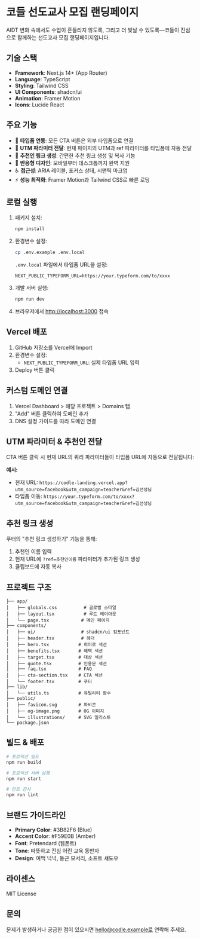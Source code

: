 # 코들 선도교사 모집 랜딩페이지

AIDT 변화 속에서도 수업이 흔들리지 않도록, 그리고 더 빛날 수 있도록—코들이 진심으로 함께하는 선도교사 모집 랜딩페이지입니다.

## 기술 스택

- **Framework**: Next.js 14+ (App Router)
- **Language**: TypeScript
- **Styling**: Tailwind CSS
- **UI Components**: shadcn/ui
- **Animation**: Framer Motion
- **Icons**: Lucide React

## 주요 기능

- 📝 **타입폼 연동**: 모든 CTA 버튼은 외부 타입폼으로 연결
- 🔗 **UTM 파라미터 전달**: 현재 페이지의 UTM과 ref 파라미터를 타입폼에 자동 전달
- 👥 **추천인 링크 생성**: 간편한 추천 링크 생성 및 복사 기능
- 🎨 **반응형 디자인**: 모바일부터 데스크톱까지 완벽 지원
- ♿ **접근성**: ARIA 레이블, 포커스 상태, 시맨틱 마크업
- ⚡ **성능 최적화**: Framer Motion과 Tailwind CSS로 빠른 로딩

## 로컬 실행

1. 패키지 설치:
   ```bash
   npm install
   ```

2. 환경변수 설정:
   ```bash
   cp .env.example .env.local
   ```
   
   `.env.local` 파일에서 타입폼 URL을 설정:
   ```
   NEXT_PUBLIC_TYPEFORM_URL=https://your.typeform.com/to/xxxx
   ```

3. 개발 서버 실행:
   ```bash
   npm run dev
   ```

4. 브라우저에서 [http://localhost:3000](http://localhost:3000) 접속

## Vercel 배포

1. GitHub 저장소를 Vercel에 Import
2. 환경변수 설정:
   - `NEXT_PUBLIC_TYPEFORM_URL`: 실제 타입폼 URL 입력
3. Deploy 버튼 클릭

## 커스텀 도메인 연결

1. Vercel Dashboard > 해당 프로젝트 > Domains 탭
2. "Add" 버튼 클릭하여 도메인 추가
3. DNS 설정 가이드를 따라 도메인 연결

## UTM 파라미터 & 추천인 전달

CTA 버튼 클릭 시 현재 URL의 쿼리 파라미터들이 타입폼 URL에 자동으로 전달됩니다:

**예시:**
- 현재 URL: `https://codle-landing.vercel.app?utm_source=facebook&utm_campaign=teacher&ref=김선생님`
- 타입폼 이동: `https://your.typeform.com/to/xxxx?utm_source=facebook&utm_campaign=teacher&ref=김선생님`

## 추천 링크 생성

푸터의 "추천 링크 생성하기" 기능을 통해:
1. 추천인 이름 입력
2. 현재 URL에 `?ref=추천인이름` 파라미터가 추가된 링크 생성
3. 클립보드에 자동 복사

## 프로젝트 구조

```
├── app/
│   ├── globals.css          # 글로벌 스타일
│   ├── layout.tsx           # 루트 레이아웃
│   └── page.tsx            # 메인 페이지
├── components/
│   ├── ui/                 # shadcn/ui 컴포넌트
│   ├── header.tsx          # 헤더
│   ├── hero.tsx           # 히어로 섹션
│   ├── benefits.tsx       # 혜택 섹션
│   ├── target.tsx         # 대상 섹션
│   ├── quote.tsx          # 인용문 섹션
│   ├── faq.tsx            # FAQ
│   ├── cta-section.tsx    # CTA 섹션
│   └── footer.tsx         # 푸터
├── lib/
│   └── utils.ts           # 유틸리티 함수
├── public/
│   ├── favicon.svg        # 파비콘
│   ├── og-image.png       # OG 이미지
│   └── illustrations/     # SVG 일러스트
└── package.json
```

## 빌드 & 배포

```bash
# 프로덕션 빌드
npm run build

# 프로덕션 서버 실행
npm run start

# 린트 검사
npm run lint
```

## 브랜드 가이드라인

- **Primary Color**: #3B82F6 (Blue)
- **Accent Color**: #F59E0B (Amber)
- **Font**: Pretendard (웹폰트)
- **Tone**: 따뜻하고 진심 어린 교육 동반자
- **Design**: 여백 넉넉, 둥근 모서리, 소프트 섀도우

## 라이센스

MIT License

## 문의

문제가 발생하거나 궁금한 점이 있으시면 hello@codle.example로 연락해 주세요.